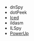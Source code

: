 - dnSpy
- dotPeek
- [Iced](https://github.com/icedland/iced)
- ildasm
- ILSpy
- [PowerUp](https://github.com/badamczewski/PowerUp)

